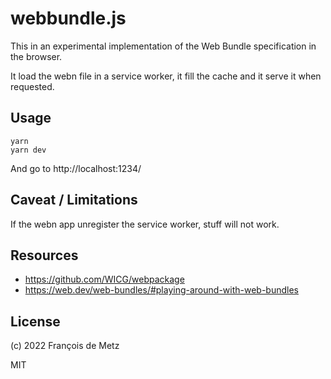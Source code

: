 # webbundle.js

This in an experimental implementation of the Web Bundle specification in the browser.

It load the webn file in a service worker, it fill the cache and it serve it when requested.

## Usage

    yarn
    yarn dev

And go to http://localhost:1234/

## Caveat / Limitations

If the webn app unregister the service worker, stuff will not work.

## Resources

- https://github.com/WICG/webpackage
- https://web.dev/web-bundles/#playing-around-with-web-bundles

## License

(c) 2022 François de Metz

MIT
